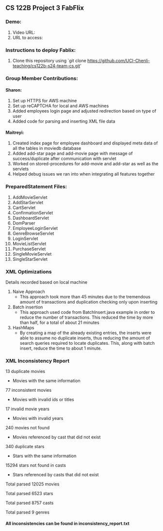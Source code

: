 ## CS 122B Project 3 FabFlix

### Demo: 
1. Video URL: 
2. URL to access: 

### Instructions to deploy Fablix: 
1. Clone this repository using `git clone https://github.com/UCI-Chenli-teaching/cs122b-s24-team-cs.git'


### Group Member Contributions: 

#### Sharon:
1. Set up HTTPS for AWS machine
2. Set up reCAPTCHA for local and AWS machines
3. Added employees login page and adjusted redirection based on type of user
4. Added code for parsing and inserting XML file data

#### Maitreyi:

1. Created index page for employee dashboard and displayed meta data of all the tables in moviedb database
2. Added add-star page and add-movie page with message of success/duplicate after communication with servlet
3. Worked on stored-procedures for add-movie and add-star as well as the servlets
4. Helped debug issues we ran into when integrating all features together

### PreparedStatement Files:
1. AddMovieServlet
2. AddStarServlet
3. CartServlet
4. ConfirmationServlet
5. DashboardServlet
6. DomParser
7. EmployeeLoginServlet
8. GenreBrowseServlet
9. LoginServlet
10. MovieListServlet
11. PurchaseServlet
12. SingleMovieServlet
13. SingleStarServlet

### XML Optimizations
Details recorded based on local machine
1. Naive Approach
   - This approach took more than 45 minutes due to the tremendous amount of transactions and duplication checking only upon inserting
2. Batch insertion
   - This approach used code from BatchInsert.java example in order to reduce the number of transactions. This reduced the time by more than half, for a total of about 21 minutes
3. HashMaps
   - By creating a map of the already existing entries, the inserts were able to assume no duplicate inserts, thus reducing the amount of search queries required to locate duplicates. This, along with batch insert, reduce the time to about 1 minute.

### XML Inconsistency Report
13 duplicate movies 
- Movies with the same information

77 inconsistent movies 
- Movies with invalid ids or titles

17 invalid movie years 
- Movies with invalid years

240 movies not found 
- Movies referenced by cast that did not exist

340 duplicate stars 
- Stars with the same information

15294 stars not found in casts
- Stars referenced by casts that did not exist

Total parsed 12025 movies

Total parsed 6523 stars

Total parsed 8757 casts

Total parsed 9 genres

#### All inconsistencies can be found in inconsistency_report.txt

